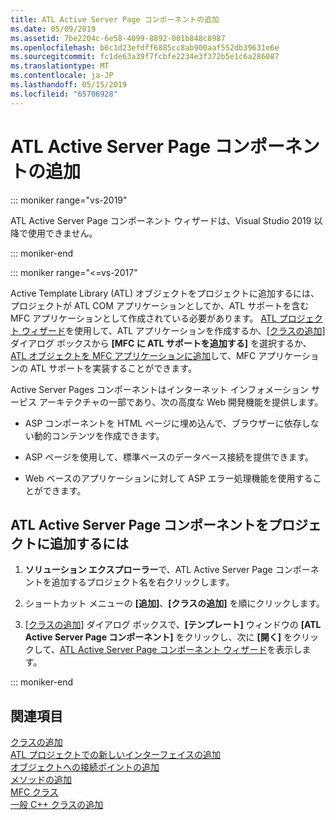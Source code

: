 ```yaml
---
title: ATL Active Server Page コンポーネントの追加
ms.date: 05/09/2019
ms.assetid: 7be2204c-6e58-4099-8892-001b848c8987
ms.openlocfilehash: b6c1d23efdff6885cc8ab900aaf552db39631e6e
ms.sourcegitcommit: fc1de63a39f7fcbfe2234e3f372b5e1c6a286087
ms.translationtype: MT
ms.contentlocale: ja-JP
ms.lasthandoff: 05/15/2019
ms.locfileid: "65706928"
---
```

# <a name="adding-an-atl-active-server-page-component"></a>ATL Active Server Page コンポーネントの追加


::: moniker range="vs-2019"

ATL Active Server Page コンポーネント ウィザードは、Visual Studio 2019 以降で使用できません。

::: moniker-end

::: moniker range="<=vs-2017"

Active Template Library (ATL) オブジェクトをプロジェクトに追加するには、プロジェクトが ATL COM アプリケーションとしてか、ATL サポートを含む MFC アプリケーションとして作成されている必要があります。 [ATL プロジェクト ウィザード](../../atl/reference/atl-project-wizard.md)を使用して、ATL アプリケーションを作成するか、[[クラスの追加]](../../ide/add-class-dialog-box.md) ダイアログ ボックスから **[MFC に ATL サポートを追加する]** を選択するか、[ATL オブジェクトを MFC アプリケーションに追加](../../mfc/reference/adding-atl-support-to-your-mfc-project.md)して、MFC アプリケーションの ATL サポートを実装することができます。

Active Server Pages コンポーネントはインターネット インフォメーション サービス アーキテクチャの一部であり、次の高度な Web 開発機能を提供します。

- ASP コンポーネントを HTML ページに埋め込んで、ブラウザーに依存しない動的コンテンツを作成できます。

- ASP ページを使用して、標準ベースのデータベース接続を提供できます。

- Web ベースのアプリケーションに対して ASP エラー処理機能を使用することができます。

## <a name="to-add-an-atl-active-server-pages-component-to-your-project"></a>ATL Active Server Page コンポーネントをプロジェクトに追加するには

1. **ソリューション エクスプローラー**で、ATL Active Server Page コンポーネントを追加するプロジェクト名を右クリックします。

1. ショートカット メニューの **[追加]**、**[クラスの追加]** を順にクリックします。

1. [[クラスの追加]](../../ide/add-class-dialog-box.md) ダイアログ ボックスで、**[テンプレート]** ウィンドウの **[ATL Active Server Page コンポーネント]** をクリックし、次に **[開く]** をクリックして、[ATL Active Server Page コンポーネント ウィザード](../../atl/reference/atl-active-server-page-component-wizard.md)を表示します。

::: moniker-end

## <a name="see-also"></a>関連項目

[クラスの追加](../../ide/adding-a-class-visual-cpp.md)<br/>
[ATL プロジェクトでの新しいインターフェイスの追加](../../atl/reference/adding-a-new-interface-in-an-atl-project.md)<br/>
[オブジェクトへの接続ポイントの追加](../../atl/adding-connection-points-to-an-object.md)<br/>
[メソッドの追加](../../ide/adding-a-method-visual-cpp.md)<br/>
[MFC クラス](../../mfc/reference/adding-an-mfc-class.md)<br/>
[一般 C++ クラスの追加](../../ide/adding-a-generic-cpp-class.md)
